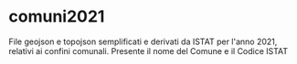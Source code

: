 # comuni2021

File geojson e topojson semplificati e derivati da ISTAT per l'anno 2021, relativi ai confini comunali.
Presente il nome del Comune e il Codice ISTAT
